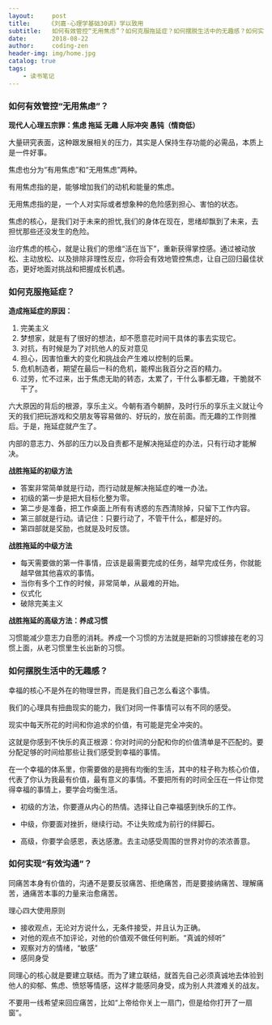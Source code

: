 ```yaml
---
layout:     post
title:     《刘嘉-心理学基础30讲》学以致用
subtitle:   如何有效管控“无用焦虑”？如何克服拖延症？如何摆脱生活中的无趣感？如何实现“有效沟通”？
date:       2018-08-22
author:     coding-zen
header-img: img/home.jpg
catalog: true
tags:
    - 读书笔记
---
```


### 如何有效管控“无用焦虑”？

**现代人心理五宗罪：焦虑 拖延 无趣 人际冲突 愚钝（情商低）**

大量研究表面，这种跟发展相关的压力，其实是人保持生存功能的必需品，本质上是一件好事。

焦虑也分为“有用焦虑”和“无用焦虑”两种。

有用焦虑指的是，能够增加我们的动机和能量的焦虑。

无用焦虑指的是，一个人对实际或者想象种的危险感到担心、害怕的状态。

焦虑的核心，是我们对于未来的担忧,我们的身体在现在，思绪却飘到了未来，去担忧那些还没发生的危险。

治疗焦虑的核心，就是让我们的思维“活在当下”，重新获得掌控感。通过被动放松、主动放松、以及排除非理性反应，你将会有效地管控焦虑，让自己回归最佳状态，更好地面对挑战和把握成长机遇。

### 如何克服拖延症？

**造成拖延症的原因：**

1. 完美主义
2. 梦想家，就是有了很好的想法，却不愿意花时间干具体的事去实现它。
3. 对抗，有时候是为了对抗他人的反对意见
4. 担心，因害怕重大的变化和挑战会产生难以控制的后果。
5. 危机制造者，期望在最后一科的危机，能榨出我百分之百的精力。
6. 过劳，忙不过来，出于焦虑无助的转态，太累了，干什么事都无趣，干脆就不干了。

六大原因的背后的根源，享乐主义。今朝有酒今朝醉，及时行乐的享乐主义就让今天的我们把玩游戏和交朋友等容易做的、好玩的，放在前面。而无趣的工作则推后。于是，拖延症就产生了。

内部的意志力、外部的压力以及自责都不是解决拖延症的办法，只有行动才能解决。

**战胜拖延的初级方法**

- 答案非常简单就是行动，而行动就是解决拖延症的唯一办法。
- 初级的第一步是把大目标化整为零。
- 第二步是准备，把工作桌面上所有有诱惑的东西清除掉，只留下工作内容。
- 第三部就是行动。请记住：只要行动了，不管干什么，都是好的。
- 第四部就是奖励，也就是及时反馈。

**战胜拖延的中级方法**

- 每天需要做的第一件事情，应该是最需要完成的任务，越早完成任务，你就能越早做其他喜欢的事情。
- 当你有多个工作的时候，非常简单，从最难的开始。
- 仪式化
- 破除完美主义

**战胜拖延的高级方法：养成习惯**

习惯能减少意志力自愿的消耗。养成一个习惯的方法就是把新的习惯嫁接在老的习惯上面，从老习惯里生长出新的习惯。

### 如何摆脱生活中的无趣感？

幸福的核心不是外在的物理世界，而是我们自己怎么看这个事情。

我们的心理具有扭曲现实的能力，我们对同一件事情可以有不同的感受。

现实中每天所花的时间和你追求的价值，有可能是完全冲突的。

这就是你感到不快乐的真正根源：你对时间的分配和你的价值清单是不匹配的。要分配足够的时间给那些让我们感受到幸福的事情。

在一个幸福的体系里，你需要做的是拥有均衡的生活，其中的柱子称为核心价值，代表了你认为我最有价值，最有意义的事情。不要把所有的时间全压在一件让你觉得幸福的事情上，要学会均衡生活。

- 初级的方法，你要遵从内心的热情。选择让自己幸福感到快乐的工作。

- 中级，你要面对挫折，继续行动。不让失败成为前行的绊脚石。

- 高级，你要学会感恩，表达感激。去主动感受周围的世界对你的浓浓善意。


### 如何实现“有效沟通”？

同痛苦本身有价值的，沟通不是要反驳痛苦、拒绝痛苦，而是要接纳痛苦、理解痛苦，通痛苦本事的力量来治愈痛苦。

理心四大使用原则

- 接收观点，无论对方说什么，无条件接受，并且认为正确。
- 对他的观点不加评论，对他的价值观不做任何判断。“真诚的倾听”
- 观察对方的情绪，“敏感”
- 感同身受

同理心的核心就是要建立联结。而为了建立联结，就首先自己必须真诚地去体验到他人的抑郁、焦虑、愤怒等情感，这样才能感同身受，成为别人共渡难关的战友。

不要用一线希望来回应痛苦，比如“上帝给你关上一扇门，但是给你打开了一扇窗”。